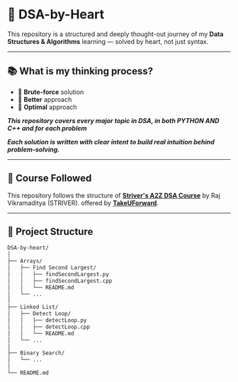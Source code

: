 # 🧠 DSA-by-Heart

This repository is a structured and deeply thought-out journey of my **Data Structures & Algorithms** learning — solved by heart, not just syntax.

---

## 📚 What is my thinking process?

- 🔹 **Brute-force** solution 
- 🔹 **Better** approach  
- 🔹 **Optimal** approach  

***This repository covers **every major topic** in DSA, in both PYTHON AND C++ and for each problem***

***Each solution is written with clear intent to build real intuition behind problem-solving.***

---

## 🚀 Course Followed

This repository follows the structure of  **[Striver's A2Z DSA Course](https://takeuforward.org/strivers-a2z-dsa-course/strivers-a2z-dsa-course-sheet-2/)**   by Raj Vikramaditya (STRIVER).
offered by **[TakeUForward](https://takeuforward.org/)**.

---

## 📁 Project Structure

```bash
DSA-by-heart/
│
├── Arrays/
│   ├── Find Second Largest/
│   │   ├── findSecondLargest.py
│   │   ├── findSecondLargest.cpp
│   │   └── README.md
│   └── ...
│
├── Linked List/
│   ├── Detect Loop/
│   │   ├── detectLoop.py
│   │   ├── detectLoop.cpp
│   │   └── README.md
│   └── ...
│
├── Binary Search/
│   └── ...
│
└── README.md
```
